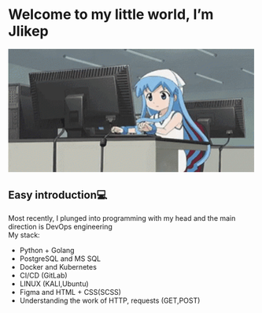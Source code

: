 <h1>Welcome to my little world, I’m JIikep</h1>

<img src="gifs/1st.gif" height="250" width="500"/>

<h2>Easy introduction💻</h2>
Most recently, I plunged into programming with my head and the main direction is DevOps engineering
<div class = "stack">
  <div>My stack:</div>
    <ul>
        <li>Python + Golang</li>
        <li>PostgreSQL and MS SQL</li>
        <li>Docker and Kubernetes</li>
        <li>CI/CD (GitLab)</li>
        <li>LINUX (KALI,Ubuntu)</li>
        <li>Figma and HTML + CSS(SCSS)</li>
        <li>Understanding the work of HTTP, requests (GET,POST)</li>
    </ul>
</div>
<!---
JIikep/JIikep is a ✨ special ✨ repository because its `README.md` (this file) appears on your GitHub profile.
You can click the Preview link to take a look at your changes.
--->
